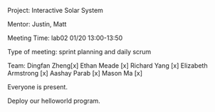 Project: Interactive Solar System

Mentor: Justin, Matt

Meeting Time: lab02 01/20 13:00-13:50

Type of meeting: sprint planning and daily scrum

Team: Dingfan Zheng[x] Ethan Meade [x] Richard Yang [x] Elizabeth Armstrong [x] Aashay Parab [x] Mason Ma [x]

Everyone is present.

Deploy our helloworld program.
